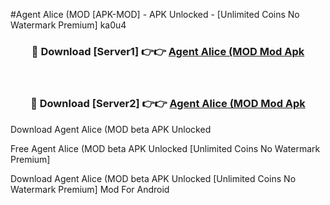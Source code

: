 #Agent Alice (MOD [APK-MOD] - APK Unlocked - [Unlimited Coins No Watermark Premium] ka0u4



<div align="center">

<h3>🔴 Download [Server1] 👉👉 <a href="https://momento.my/?title=Agent_Alice_(MOD">Agent Alice (MOD Mod Apk</a></h3><br>

<h3>🔴 Download [Server2] 👉👉 <a href="https://momento.my/?title=Agent_Alice_(MOD">Agent Alice (MOD Mod Apk</a></h3>
</div>



Download Agent Alice (MOD beta APK Unlocked

Free Agent Alice (MOD beta APK Unlocked [Unlimited Coins No Watermark Premium]

Download Agent Alice (MOD beta APK Unlocked [Unlimited Coins No Watermark Premium] Mod For Android
